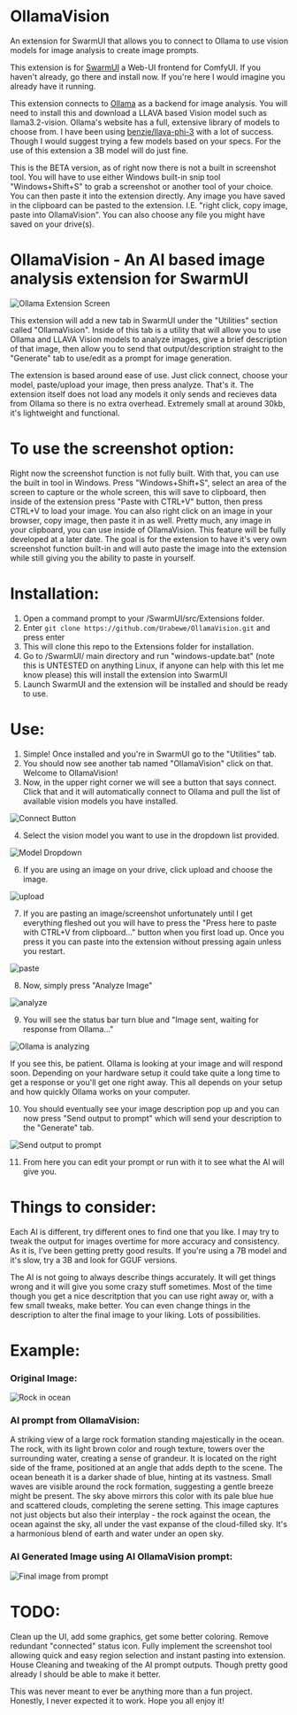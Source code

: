 # OllamaVision
An extension for SwarmUI that allows you to connect to Ollama to use vision models for image analysis to create image prompts.

This extension is for [SwarmUI](https://github.com/mcmonkeyprojects/SwarmUI) a Web-UI frontend for ComfyUI. If you haven't already, go there and install now. If you're here I would imagine you already have it running.

This extension connects to [Ollama](https://ollama.com/) as a backend for image analysis. You will need to install this and download a LLAVA based Vision model such as llama3.2-vision. Ollama's website has a full, extensive library of models to choose from. I have been using [benzie/llava-phi-3](https://ollama.com/benzie/llava-phi-3) with a lot of success. Though I would suggest trying a few models based on your specs. For the use of this extension a 3B model will do just fine.

This is the BETA version, as of right now there is not a built in screenshot tool. You will have to use either Windows built-in snip tool "Windows+Shift+S" to grab a screenshot or another tool of your choice. You can then paste it into the extension directly. Any image you have saved in the clipboard can be pasted to the extension. I.E. "right click, copy image, paste into OllamaVision".  You can also choose any file you might have saved on your drive(s).  

# OllamaVision - An AI based image analysis extension for SwarmUI

![Ollama Extension Screen](https://github.com/user-attachments/assets/972e63e8-2b48-43e2-8a74-2462dca15d14)


This extension will add a new tab in SwarmUI under the "Utilities" section called "OllamaVision". Inside of this tab is a utility that will allow you to use Ollama and LLAVA Vision models to analyze images, give a brief description of that image, then allow you to send that output/description straight to the "Generate" tab to use/edit as a prompt for image generation. 

The extension is based around ease of use. Just click connect, choose your model, paste/upload your image, then press analyze. That's it. The extension itself does not load any models it only sends and recieves data from Ollama so there is no extra overhead. Extremely small at around 30kb, it's lightweight and functional. 

# To use the screenshot option:

Right now the screenshot function is not fully built. With that, you can use the built in tool in Windows. Press "Windows+Shift+S", select an area of the screen to capture or the whole screen, this will save to clipboard, then inside of the extension press "Paste with CTRL+V" button, then press CTRL+V to load your image. You can also right click on an image in your browser, copy image, then paste it in as well. Pretty much, any image in your clipboard, you can use inside of OllamaVision. This feature will be fully developed at a later date. The goal is for the extension to have it's very own screenshot function built-in and will auto paste the image into the extension while still giving you the ability to paste in yourself.

# Installation:

1. Open a command prompt to your /SwarmUI/src/Extensions folder.
2. Enter `git clone https://github.com/Urabewe/OllamaVision.git` and press enter
3. This will clone this repo to the Extensions folder for installation.
4. Go to /SwarmUI/ main directory and run "windows-update.bat" (note this is UNTESTED on anything Linux, if anyone can help with this let me know please) this will install the extension into SwarmUI
5. Launch SwarmUI and the extension will be installed and should be ready to use.

# Use:
1. Simple! Once installed and you're in SwarmUI go to the "Utilities" tab.
2. You should now see another tab named "OllamaVision" click on that. Welcome to OllamaVision!
3. Now, in the upper right corner we will see a button that says connect. Click that and it will automatically connect to Ollama and pull the list of available vision models you have installed.

![Connect Button](https://github.com/user-attachments/assets/4fe2ee77-7bdb-4484-8ed8-5c92df32a95b)
  
4. Select the vision model you want to use in the dropdown list provided.
   
![Model Dropdown](https://github.com/user-attachments/assets/e51d1d58-e0a8-4e67-ad86-5842b85c3c7a)

6. If you are using an image on your drive, click upload and choose the image.

![upload](https://github.com/user-attachments/assets/aa15e377-9541-491c-a7e3-a65c0296ebda)

7. If you are pasting an image/screenshot unfortunately until I get everything fleshed out you will have to press the "Press here to paste with CTRL+V from clipboard..." button when you first load up. Once you press it you can paste into the extension without pressing again unless you restart.

![paste](https://github.com/user-attachments/assets/b9bf7439-c613-48eb-a62a-03b040e28c64)

8. Now, simply press "Analyze Image"

![analyze](https://github.com/user-attachments/assets/e2a85465-9b11-40d5-a8c3-cdfd4b906349)

9. You will see the status bar turn blue and "Image sent, waiting for response from Ollama..."

![Ollama is analyzing](https://github.com/user-attachments/assets/70e259d7-28fa-4a58-bfa2-0e77b08a8d05)
   
If you see this, be patient. Ollama is looking at your image and will respond soon. Depending on your hardware setup it could take quite a long time to get a response or you'll get one right away. This all depends on your setup and how quickly Ollama works on your computer.

10. You should eventually see your image description pop up and you can now press "Send output to prompt" which will send your description to the "Generate" tab.

![Send output to prompt](https://github.com/user-attachments/assets/919abe49-709a-4eaa-a106-27206932c00f)

11. From here you can edit your prompt or run with it to see what the AI will give you.


# Things to consider:
Each AI is different, try different ones to find one that you like. I may try to tweak the output for images overtime for more accuracy and consistency. As it is, I've been getting pretty good results.
If you're using a 7B model and it's slow, try a 3B and look for GGUF versions.

The AI is not going to always describe things accurately. It will get things wrong and it will give you some crazy stuff sometimes. Most of the time though you get a nice descritption that you can use right away or, with a few small tweaks, make better. You can even change things in the description to alter the final image to your liking. Lots of possibilities.

# Example:

### Original Image:

![Rock in ocean](https://github.com/user-attachments/assets/46c53b49-8ded-4c02-8843-f2d13e12b0b1)

### AI prompt from OllamaVision:

A striking view of a large rock formation standing majestically in the ocean. The rock, with its light brown color and rough texture, towers over the surrounding water, creating a sense of grandeur. It is located on the right side of the frame, positioned at an angle that adds depth to the scene. The ocean beneath it is a darker shade of blue, hinting at its vastness. Small waves are visible around the rock formation, suggesting a gentle breeze might be present. The sky above mirrors this color with its pale blue hue and scattered clouds, completing the serene setting. This image captures not just objects but also their interplay - the rock against the ocean, the ocean against the sky, all under the vast expanse of the cloud-filled sky. It's a harmonious blend of earth and water under an open sky.

### AI Generated Image using AI OllamaVision prompt:

![Final image from prompt](https://github.com/user-attachments/assets/141df931-53e2-4aa3-b4ae-47978dbacad3)


# TODO:
Clean up the UI, add some graphics, get some better coloring. Remove redundant "connected" status icon.
Fully implement the screenshot tool allowing quick and easy region selection and instant pasting into extension.
House Cleaning and tweaking of the AI prompt outputs. Though pretty good already I should be able to make it better.



This was never meant to ever be anything more than a fun project. Honestly, I never expected it to work. Hope you all enjoy it!


